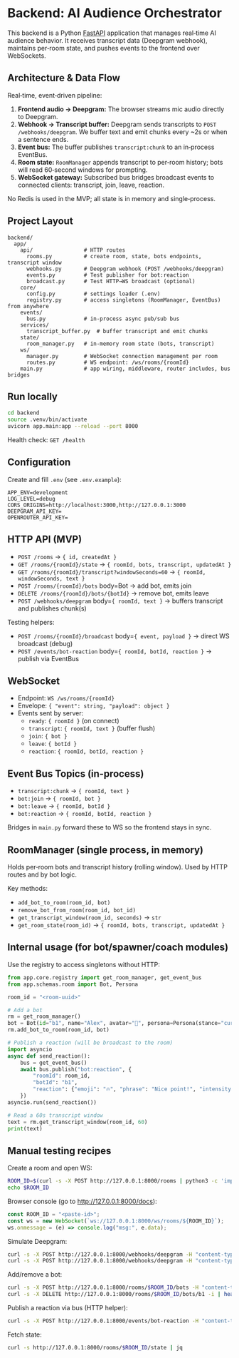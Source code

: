 # Backend: AI Audience Orchestrator

This backend is a Python [FastAPI](https://fastapi.tiangolo.com/) application that manages real‑time AI audience behavior. It receives transcript data (Deepgram webhook), maintains per‑room state, and pushes events to the frontend over WebSockets.

## Architecture & Data Flow

Real‑time, event‑driven pipeline:

1. **Frontend audio → Deepgram:** The browser streams mic audio directly to Deepgram.
2. **Webhook → Transcript buffer:** Deepgram sends transcripts to `POST /webhooks/deepgram`. We buffer text and emit chunks every ~2s or when a sentence ends.
3. **Event bus:** The buffer publishes `transcript:chunk` to an in‑process EventBus.
4. **Room state:** `RoomManager` appends transcript to per‑room history; bots will read 60‑second windows for prompting.
5. **WebSocket gateway:** Subscribed bus bridges broadcast events to connected clients: transcript, join, leave, reaction.

No Redis is used in the MVP; all state is in memory and single‑process.

## Project Layout

```
backend/
  app/
    api/                # HTTP routes
      rooms.py          # create room, state, bots endpoints, transcript window
      webhooks.py       # Deepgram webhook (POST /webhooks/deepgram)
      events.py         # Test publisher for bot:reaction
      broadcast.py      # Test HTTP→WS broadcast (optional)
    core/
      config.py         # settings loader (.env)
      registry.py       # access singletons (RoomManager, EventBus) from anywhere
    events/
      bus.py            # in‑process async pub/sub bus
    services/
      transcript_buffer.py  # buffer transcript and emit chunks
    state/
      room_manager.py   # in‑memory room state (bots, transcript)
    ws/
      manager.py        # WebSocket connection management per room
      routes.py         # WS endpoint: /ws/rooms/{roomId}
    main.py             # app wiring, middleware, router includes, bus bridges
```

## Run locally

```bash
cd backend
source .venv/bin/activate
uvicorn app.main:app --reload --port 8000
```

Health check: `GET /health`

## Configuration

Create and fill `.env` (see `.env.example`):

```
APP_ENV=development
LOG_LEVEL=debug
CORS_ORIGINS=http://localhost:3000,http://127.0.0.1:3000
DEEPGRAM_API_KEY=
OPENROUTER_API_KEY=
```

## HTTP API (MVP)

- `POST /rooms` → `{ id, createdAt }`
- `GET /rooms/{roomId}/state` → `{ roomId, bots, transcript, updatedAt }`
- `GET /rooms/{roomId}/transcript?windowSeconds=60` → `{ roomId, windowSeconds, text }`
- `POST /rooms/{roomId}/bots` body=Bot → add bot, emits join
- `DELETE /rooms/{roomId}/bots/{botId}` → remove bot, emits leave
- `POST /webhooks/deepgram` body=`{ roomId, text }` → buffers transcript and publishes chunk(s)

Testing helpers:
- `POST /rooms/{roomId}/broadcast` body=`{ event, payload }` → direct WS broadcast (debug)
- `POST /events/bot-reaction` body=`{ roomId, botId, reaction }` → publish via EventBus

## WebSocket

- Endpoint: `WS /ws/rooms/{roomId}`
- Envelope: `{ "event": string, "payload": object }`
- Events sent by server:
  - `ready`: `{ roomId }` (on connect)
  - `transcript`: `{ roomId, text }` (buffer flush)
  - `join`: `{ bot }`
  - `leave`: `{ botId }`
  - `reaction`: `{ roomId, botId, reaction }`

## Event Bus Topics (in‑process)

- `transcript:chunk` → `{ roomId, text }`
- `bot:join` → `{ roomId, bot }`
- `bot:leave` → `{ roomId, botId }`
- `bot:reaction` → `{ roomId, botId, reaction }`

Bridges in `main.py` forward these to WS so the frontend stays in sync.

## RoomManager (single process, in memory)

Holds per‑room bots and transcript history (rolling window). Used by HTTP routes and by bot logic.

Key methods:
- `add_bot_to_room(room_id, bot)`
- `remove_bot_from_room(room_id, bot_id)`
- `get_transcript_window(room_id, seconds)` → `str`
- `get_room_state(room_id)` → `{ roomId, bots, transcript, updatedAt }`

## Internal usage (for bot/spawner/coach modules)

Use the registry to access singletons without HTTP:

```python
from app.core.registry import get_room_manager, get_event_bus
from app.schemas.room import Bot, Persona

room_id = "<room-uuid>"

# Add a bot
rm = get_room_manager()
bot = Bot(id="b1", name="Alex", avatar="🤖", persona=Persona(stance="curious", domain="tech"))
rm.add_bot_to_room(room_id, bot)

# Publish a reaction (will be broadcast to the room)
import asyncio
async def send_reaction():
    bus = get_event_bus()
    await bus.publish("bot:reaction", {
        "roomId": room_id,
        "botId": "b1",
        "reaction": {"emoji": "🔥", "phrase": "Nice point!", "intensity": 0.9}
    })
asyncio.run(send_reaction())

# Read a 60s transcript window
text = rm.get_transcript_window(room_id, 60)
print(text)
```

## Manual testing recipes

Create a room and open WS:

```bash
ROOM_ID=$(curl -s -X POST http://127.0.0.1:8000/rooms | python3 -c 'import sys,json; print(json.load(sys.stdin)["id"])')
echo $ROOM_ID
```

Browser console (go to http://127.0.0.1:8000/docs):

```js
const ROOM_ID = "<paste-id>";
const ws = new WebSocket(`ws://127.0.0.1:8000/ws/rooms/${ROOM_ID}`);
ws.onmessage = (e) => console.log("msg:", e.data);
```

Simulate Deepgram:

```bash
curl -s -X POST http://127.0.0.1:8000/webhooks/deepgram -H "content-type: application/json" -d '{"roomId":"'"$ROOM_ID"'","text":"Hello there"}'
curl -s -X POST http://127.0.0.1:8000/webhooks/deepgram -H "content-type: application/json" -d '{"roomId":"'"$ROOM_ID"'","text":" finishing the sentence."}'
```

Add/remove a bot:

```bash
curl -s -X POST http://127.0.0.1:8000/rooms/$ROOM_ID/bots -H "content-type: application/json" -d '{"id":"b1","name":"Alex","avatar":"🤖","persona":{"stance":"curious","domain":"tech"}}'
curl -s -X DELETE http://127.0.0.1:8000/rooms/$ROOM_ID/bots/b1 -i | head -n 1
```

Publish a reaction via bus (HTTP helper):

```bash
curl -s -X POST http://127.0.0.1:8000/events/bot-reaction -H "content-type: application/json" -d '{"roomId":"'"$ROOM_ID"'","botId":"b1","reaction":{"emoji":"🔥","phrase":"Let’s go!","intensity":0.8}}'
```

Fetch state:

```bash
curl -s http://127.0.0.1:8000/rooms/$ROOM_ID/state | jq
```

